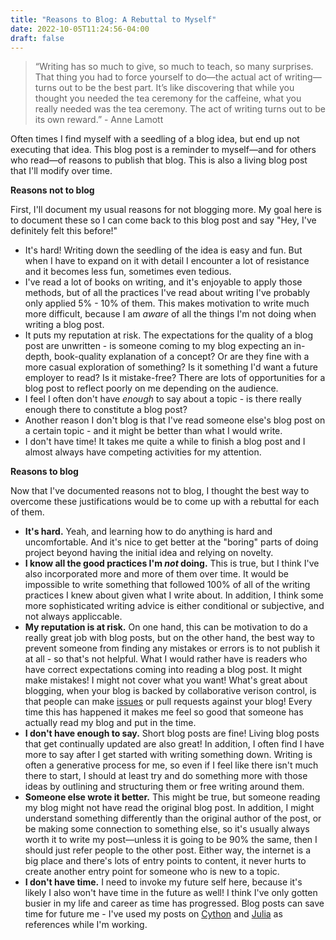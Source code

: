 ```yaml
---
title: "Reasons to Blog: A Rebuttal to Myself"
date: 2022-10-05T11:24:56-04:00
draft: false
---
```


<meta name="twitter:card" content="summary">
<meta name="twitter:site" content="@pmbaumgartner">
<meta name="twitter:creator" content="@pmbaumgartner">
<meta name="twitter:title" content="Reasons to Blog: A Rebuttal to Myself">
<meta name="twitter:description" content="A rebuttal to reasons I tell myself not to blog.">
<meta name="twitter:image" content="https://i.postimg.cc/fyQDfwD2/img2.jpg">

> “Writing has so much to give, so much to teach, so many surprises. That thing you had to force yourself to do—the actual act of writing—turns out to be the best part. It’s like discovering that while you thought you needed the tea ceremony for the caffeine, what you really needed was the tea ceremony. The act of writing turns out to be its own reward.” - Anne Lamott 

Often times I find myself with a seedling of a blog idea, but end up not executing that idea. This blog post is a reminder to myself—and for others who read—of reasons to publish that blog. This is also a living blog post that I'll modify over time. 

**Reasons not to blog**

First, I'll document my usual reasons for not blogging more. My goal here is to document these so I can come back to this blog post and say "Hey, I've definitely felt this before!"

- It's hard! Writing down the seedling of the idea is easy and fun. But when I have to expand on it with detail I encounter a lot of resistance and it becomes less fun, sometimes even tedious. 
- I've read a lot of books on writing, and it's enjoyable to apply those methods, but of all the practices I've read about writing I've probably only applied 5% - 10% of them. This makes motivation to write much more difficult, because I am _aware_ of all the things I'm not doing when writing a blog post.
- It puts my reputation at risk. The expectations for the quality of a blog post are unwritten - is someone coming to my blog expecting an in-depth, book-quality explanation of a concept? Or are they fine with a more casual exploration of something? Is it something I'd want a future employer to read? Is it mistake-free? There are lots of opportunities for a blog post to reflect poorly on me depending on the audience.
- I feel I often don't have _enough_ to say about a topic - is there really enough there to constitute a blog post? 
- Another reason I don't blog is that I've read someone else's blog post on a certain topic - and it might be better than what I would write.
- I don't have time! It takes me quite a while to finish a blog post and I almost always have competing activities for my attention.

**Reasons to blog**

Now that I've documented reasons not to blog, I thought the best way to overcome these justifications would be to come up with a rebuttal for each of them. 

- **It's hard.** Yeah, and learning how to do anything is hard and uncomfortable. And it's nice to get better at the "boring" parts of doing project beyond having the initial idea and relying on novelty.
- **I know all the good practices I'm _not_ doing.** This is true, but I think I've also incorporated more and more of them over time. It would be impossible to write something that followed 100% of all of the writing practices I knew about given what I write about. In addition, I think some more sophisticated writing advice is either conditional or subjective, and not always appliccable.
- **My reputation is at risk.** On one hand, this can be motivation to do a really great job with blog posts, but on the other hand, the best way to prevent someone from finding any mistakes or errors is to not publish it at all - so that's not helpful. What I would rather have is readers who have correct expectations coming into reading a blog post. It might make mistakes! I might not cover what you want! What's great about blogging, when your blog is backed by collaborative verison control, is that people can make [issues](https://github.com/pmbaumgartner/personal-hugo-site/issues?q=is%3Aissue+is%3Aclosed) or pull requests against your blog! Every time this has happened it makes me feel so good that someone has actually read my blog and put in the time. 
- **I don't have enough to say.** Short blog posts are fine! Living blog posts that get continually updated are also great! In addition, I often find I have more to say after I get started with writing something down. Writing is often a generative process for me, so even if I feel like there isn't much there to start, I should at least try and do something more with those ideas by outlining and structuring them or free writing around them.
- **Someone else wrote it better.** This might be true, but someone reading my blog might not have read the original blog post. In addition, I might understand something differently than the original author of the post, or be making some connection to something else, so it's usually always worth it to write my post—unless it is going to be 90% the same, then I should just refer people to the other post. Either way, the internet is a big place and there's lots of entry points to content, it never hurts to create another entry point for someone who is new to a topic.
- **I don't have time.** I need to invoke my future self here, because it's likely I also won't have time in the future as well! I think I've only gotten busier in my life and career as time has progressed. Blog posts can save time for future me - I've used my posts on [Cython](https://www.peterbaumgartner.com/blog/intro-to-just-enough-cython-to-be-useful/ ) and [Julia]( https://www.peterbaumgartner.com/blog/incorporating-julia-into-python-programs/) as references while I'm working.


